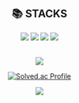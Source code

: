 

<div align=center><h2>📚 STACKS</h2></div>

<div align=center> 
 
  <img src="https://img.shields.io/badge/c++-00599C?style=for-the-badge&logo=c%2B%2B&logoColor=white">
  <img src="https://img.shields.io/badge/python-3776AB?style=for-the-badge&logo=python&logoColor=white">
  <img src="https://img.shields.io/badge/git-F05032?style=for-the-badge&logo=git&logoColor=white">
  <img src="https://img.shields.io/badge/github-181717?style=for-the-badge&logo=github&logoColor=white">
  <br>
 <br>
  
  <img src="https://github-readme-stats.vercel.app/api/top-langs/?username=suminbang&layout=compact"><br>
  
  [![Solved.ac Profile](http://mazassumnida.wtf/api/generate_badge?boj=qkdtnals6540)](https://solved.ac/qkdtnals6540)
  
  
  <img src="https://github-readme-stats.vercel.app/api?username=suminbang&show_icons=true">


